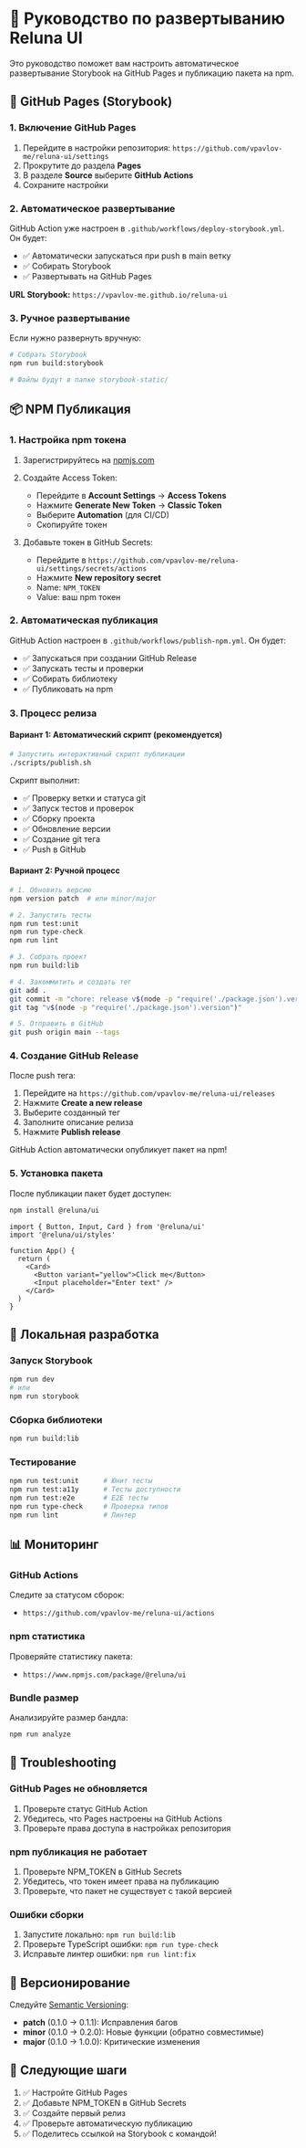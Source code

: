 # 🚀 Руководство по развертыванию Reluna UI

Это руководство поможет вам настроить автоматическое развертывание Storybook на GitHub Pages и публикацию пакета на npm.

## 📖 GitHub Pages (Storybook)

### 1. Включение GitHub Pages

1. Перейдите в настройки репозитория: `https://github.com/vpavlov-me/reluna-ui/settings`
2. Прокрутите до раздела **Pages**
3. В разделе **Source** выберите **GitHub Actions**
4. Сохраните настройки

### 2. Автоматическое развертывание

GitHub Action уже настроен в `.github/workflows/deploy-storybook.yml`. Он будет:

- ✅ Автоматически запускаться при push в main ветку
- ✅ Собирать Storybook
- ✅ Развертывать на GitHub Pages

**URL Storybook:** `https://vpavlov-me.github.io/reluna-ui`

### 3. Ручное развертывание

Если нужно развернуть вручную:

```bash
# Собрать Storybook
npm run build:storybook

# Файлы будут в папке storybook-static/
```

## 📦 NPM Публикация

### 1. Настройка npm токена

1. Зарегистрируйтесь на [npmjs.com](https://www.npmjs.com)
2. Создайте Access Token:
   - Перейдите в **Account Settings** → **Access Tokens**
   - Нажмите **Generate New Token** → **Classic Token**
   - Выберите **Automation** (для CI/CD)
   - Скопируйте токен

3. Добавьте токен в GitHub Secrets:
   - Перейдите в `https://github.com/vpavlov-me/reluna-ui/settings/secrets/actions`
   - Нажмите **New repository secret**
   - Name: `NPM_TOKEN`
   - Value: ваш npm токен

### 2. Автоматическая публикация

GitHub Action настроен в `.github/workflows/publish-npm.yml`. Он будет:

- ✅ Запускаться при создании GitHub Release
- ✅ Запускать тесты и проверки
- ✅ Собирать библиотеку
- ✅ Публиковать на npm

### 3. Процесс релиза

#### Вариант 1: Автоматический скрипт (рекомендуется)

```bash
# Запустить интерактивный скрипт публикации
./scripts/publish.sh
```

Скрипт выполнит:
- ✅ Проверку ветки и статуса git
- ✅ Запуск тестов и проверок
- ✅ Сборку проекта
- ✅ Обновление версии
- ✅ Создание git тега
- ✅ Push в GitHub

#### Вариант 2: Ручной процесс

```bash
# 1. Обновить версию
npm version patch  # или minor/major

# 2. Запустить тесты
npm run test:unit
npm run type-check
npm run lint

# 3. Собрать проект
npm run build:lib

# 4. Закоммитить и создать тег
git add .
git commit -m "chore: release v$(node -p "require('./package.json').version")"
git tag "v$(node -p "require('./package.json').version")"

# 5. Отправить в GitHub
git push origin main --tags
```

### 4. Создание GitHub Release

После push тега:

1. Перейдите на `https://github.com/vpavlov-me/reluna-ui/releases`
2. Нажмите **Create a new release**
3. Выберите созданный тег
4. Заполните описание релиза
5. Нажмите **Publish release**

GitHub Action автоматически опубликует пакет на npm!

### 5. Установка пакета

После публикации пакет будет доступен:

```bash
npm install @reluna/ui
```

```tsx
import { Button, Input, Card } from '@reluna/ui'
import '@reluna/ui/styles'

function App() {
  return (
    <Card>
      <Button variant="yellow">Click me</Button>
      <Input placeholder="Enter text" />
    </Card>
  )
}
```

## 🔧 Локальная разработка

### Запуск Storybook

```bash
npm run dev
# или
npm run storybook
```

### Сборка библиотеки

```bash
npm run build:lib
```

### Тестирование

```bash
npm run test:unit      # Юнит тесты
npm run test:a11y      # Тесты доступности
npm run test:e2e       # E2E тесты
npm run type-check     # Проверка типов
npm run lint           # Линтер
```

## 📊 Мониторинг

### GitHub Actions

Следите за статусом сборок:
- `https://github.com/vpavlov-me/reluna-ui/actions`

### npm статистика

Проверяйте статистику пакета:
- `https://www.npmjs.com/package/@reluna/ui`

### Bundle размер

Анализируйте размер бандла:

```bash
npm run analyze
```

## 🚨 Troubleshooting

### GitHub Pages не обновляется

1. Проверьте статус GitHub Action
2. Убедитесь, что Pages настроены на GitHub Actions
3. Проверьте права доступа в настройках репозитория

### npm публикация не работает

1. Проверьте NPM_TOKEN в GitHub Secrets
2. Убедитесь, что токен имеет права на публикацию
3. Проверьте, что пакет не существует с такой версией

### Ошибки сборки

1. Запустите локально: `npm run build:lib`
2. Проверьте TypeScript ошибки: `npm run type-check`
3. Исправьте линтер ошибки: `npm run lint:fix`

## 📝 Версионирование

Следуйте [Semantic Versioning](https://semver.org/):

- **patch** (0.1.0 → 0.1.1): Исправления багов
- **minor** (0.1.0 → 0.2.0): Новые функции (обратно совместимые)
- **major** (0.1.0 → 1.0.0): Критические изменения

## 🎯 Следующие шаги

1. ✅ Настройте GitHub Pages
2. ✅ Добавьте NPM_TOKEN в GitHub Secrets
3. ✅ Создайте первый релиз
4. ✅ Проверьте автоматическую публикацию
5. ✅ Поделитесь ссылкой на Storybook с командой! 